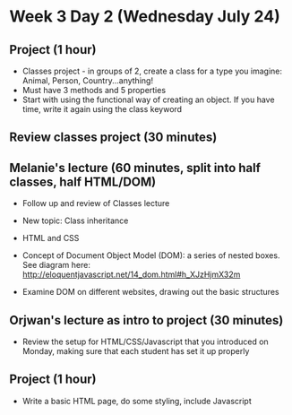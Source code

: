 # Week 3 Day 2 (Wednesday July 24)

## Project (1 hour)
- Classes project - in groups of 2, create a class for a type you imagine: Animal, Person, Country...anything!
- Must have 3 methods and 5 properties
- Start with using the functional way of creating an object. If you have time, write it again using the class keyword

## Review classes project (30 minutes)

## Melanie's lecture (60 minutes, split into half classes, half HTML/DOM)
- Follow up and review of Classes lecture 
- New topic: Class inheritance

- HTML and CSS
- Concept of Document Object Model (DOM): a series of nested boxes. See diagram here: http://eloquentjavascript.net/14_dom.html#h_XJzHjmX32m
- Examine DOM on different websites, drawing out the basic structures

## Orjwan's lecture as intro to project (30 minutes)
- Review the setup for HTML/CSS/Javascript that you introduced on Monday, making sure that each student has set it up properly

## Project (1 hour)
- Write a basic HTML page, do some styling, include Javascript

